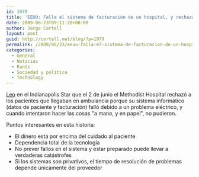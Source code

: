 ```yaml
---
id: 1979
title: 'EEUU: Falla el sistema de facturación de un hospital, y rechazan ambulancias'
date: 2009-06-23T09:11:28+00:00
author: Jorge Cortell
layout: post
guid: http://cortell.net/blog/?p=1979
permalink: /2009/06/23/eeuu-falla-el-sistema-de-facturacion-de-un-hospital-y-rechazan-ambulancias/
categories:
  - General
  - Noticias
  - Rants
  - Sociedad y polí­tica
  - Technology
---
```

<a title="http://www.indystar.com/apps/pbcs.dll/article?AID=/20090603/LOCAL18/906030346" href="http://www.indystar.com/apps/pbcs.dll/article?AID=/20090603/LOCAL18/906030346" target="_blank">Leo</a> en el Indianapolis Star que el 2 de junio el Methodist Hospital rechazó a los pacientes que llegaban en ambulancia porque su sistema informático (datos de paciente y facturación) falló debido a un problema eléctrico, y cuando intentaron hacer las cosas "a mano, y en papel", no pudieron.

Puntos interesantes en esta historia:

  * El dinero está por encima del cuidado al paciente
  * Dependencia total de la tecnología
  * No prever fallos en el sistema y estar preparado puede llevar a verdaderas catástrofes
  * Si los sistemas son privativos, el tiempo de resolución de problemas depende únicamente del proveedor